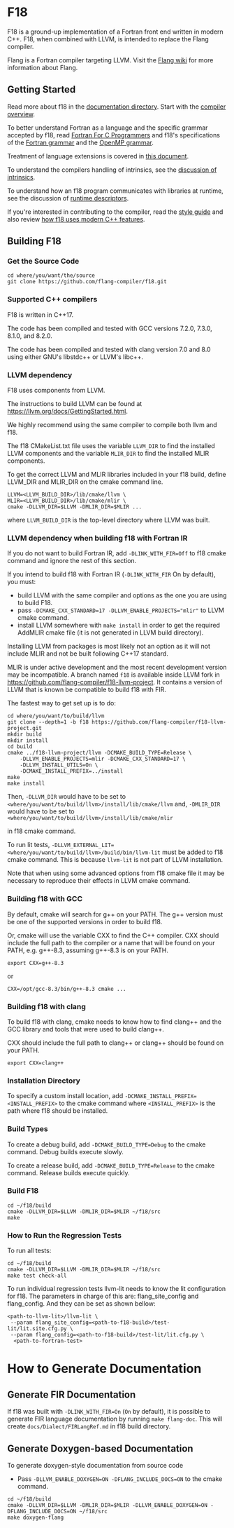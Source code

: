 <!--===- README.md

   Part of the LLVM Project, under the Apache License v2.0 with LLVM Exceptions.
   See https://llvm.org/LICENSE.txt for license information.
   SPDX-License-Identifier: Apache-2.0 WITH LLVM-exception

-->

# F18

F18 is a ground-up implementation of a Fortran front end written in modern C++.
F18, when combined with LLVM, is intended to replace the Flang compiler.

Flang is a Fortran compiler targeting LLVM.
Visit the [Flang wiki](https://github.com/flang-compiler/flang/wiki)
for more information about Flang.

## Getting Started

Read more about f18 in the [documentation directory](documentation).
Start with the [compiler overview](documentation/Overview.md).

To better understand Fortran as a language
and the specific grammar accepted by f18,
read [Fortran For C Programmers](documentation/FortranForCProgrammers.md)
and
f18's specifications of the [Fortran grammar](documentation/f2018-grammar.txt)
and
the [OpenMP grammar](documentation/OpenMP-4.5-grammar.txt).

Treatment of language extensions is covered
in [this document](documentation/Extensions.md).

To understand the compilers handling of intrinsics,
see the [discussion of intrinsics](documentation/Intrinsics.md).

To understand how an f18 program communicates with libraries at runtime,
see the discussion of [runtime descriptors](documentation/RuntimeDescriptor.md).

If you're interested in contributing to the compiler,
read the [style guide](documentation/C++style.md)
and
also review [how f18 uses modern C++ features](documentation/C++17.md).

## Building F18

### Get the Source Code

```
cd where/you/want/the/source
git clone https://github.com/flang-compiler/f18.git
```

### Supported C++ compilers

F18 is written in C++17.

The code has been compiled and tested with
GCC versions 7.2.0, 7.3.0, 8.1.0, and 8.2.0.

The code has been compiled and tested with
clang version 7.0 and 8.0
using either GNU's libstdc++ or LLVM's libc++.

### LLVM dependency

F18 uses components from LLVM.

The instructions to build LLVM can be found at
https://llvm.org/docs/GettingStarted.html.

We highly recommend using the same compiler to compile both llvm and f18.

The f18 CMakeList.txt file uses
the variable `LLVM_DIR` to find the installed LLVM components
and
the variable `MLIR_DIR` to find the installed MLIR components.

To get the correct LLVM and MLIR libraries included in your f18 build,
define LLVM_DIR and MLIR_DIR on the cmake command line.
```
LLVM=<LLVM_BUILD_DIR>/lib/cmake/llvm \
MLIR=<LLVM_BUILD_DIR>/lib/cmake/mlir \
cmake -DLLVM_DIR=$LLVM -DMLIR_DIR=$MLIR ...
```
where `LLVM_BUILD_DIR` is
the top-level directory where LLVM was built.

### LLVM dependency when building f18 with Fortran IR

If you do not want to build Fortran IR, add `-DLINK_WITH_FIR=Off` to f18 cmake
command and ignore the rest of this section.

If you intend to build f18 with Fortran IR (`-DLINK_WITH_FIR` On by default),
you must:
- build LLVM with the same compiler and options as the one you are using
to build F18.
- pass `-DCMAKE_CXX_STANDARD=17 -DLLVM_ENABLE_PROJECTS="mlir"`
to LLVM cmake command.
- install LLVM somewhere with `make install` in order to get the required
AddMLIR cmake file (it is not generated in LLVM build directory).

Installing LLVM from packages is most likely not an option as it will not include
MLIR and not be built following C++17 standard.

MLIR is under active development and the most recent development version
may be incompatible. A branch named `f18` is available inside LLVM fork in
https://github.com/flang-compiler/f18-llvm-project. It contains a version of LLVM
that is known be compatible to build f18 with FIR.

The fastest way to get set up is to do:

```
cd where/you/want/to/build/llvm
git clone --depth=1 -b f18 https://github.com/flang-compiler/f18-llvm-project.git
mkdir build
mkdir install
cd build
cmake ../f18-llvm-project/llvm -DCMAKE_BUILD_TYPE=Release \
    -DLLVM_ENABLE_PROJECTS=mlir -DCMAKE_CXX_STANDARD=17 \
    -DLLVM_INSTALL_UTILS=On \
    -DCMAKE_INSTALL_PREFIX=../install
make
make install
```

Then, `-DLLVM_DIR` would have to be set to
 `<where/you/want/to/build/llvm>/install/lib/cmake/llvm`
and, `-DMLIR_DIR` would have to be set to
 `<where/you/want/to/build/llvm>/install/lib/cmake/mlir`

in f18 cmake command.

To run lit tests,
`-DLLVM_EXTERNAL_LIT=<where/you/want/to/build/llvm>/build/bin/llvm-lit` must be
added to f18 cmake command. This is because `llvm-lit` is not part of
LLVM installation.

Note that when using some advanced options from f18 cmake file it may be
necessary to reproduce their effects in LLVM cmake command.

### Building f18 with GCC

By default,
cmake will search for g++ on your PATH.
The g++ version must be one of the supported versions
in order to build f18.

Or,
cmake will use the variable CXX to find the C++ compiler.
CXX should include the full path to the compiler
or a name that will be found on your PATH,
e.g. g++-8.3, assuming g++-8.3 is on your PATH.
```
export CXX=g++-8.3
```
or
```
CXX=/opt/gcc-8.3/bin/g++-8.3 cmake ...
```

### Building f18 with clang

To build f18 with clang,
cmake needs to know how to find clang++
and the GCC library and tools that were used to build clang++.

CXX should include the full path to clang++
or clang++ should be found on your PATH.
```
export CXX=clang++
```

### Installation Directory

To specify a custom install location,
add
`-DCMAKE_INSTALL_PREFIX=<INSTALL_PREFIX>`
to the cmake command
where `<INSTALL_PREFIX>`
is the path where f18 should be installed.

### Build Types

To create a debug build,
add
`-DCMAKE_BUILD_TYPE=Debug`
to the cmake command.
Debug builds execute slowly.

To create a release build,
add
`-DCMAKE_BUILD_TYPE=Release`
to the cmake command.
Release builds execute quickly.

### Build F18
```
cd ~/f18/build
cmake -DLLVM_DIR=$LLVM -DMLIR_DIR=$MLIR ~/f18/src
make
```

### How to Run the Regression Tests

To run all tests:
```
cd ~/f18/build
cmake -DLLVM_DIR=$LLVM -DMLIR_DIR=$MLIR ~/f18/src
make test check-all
```

To run individual regression tests llvm-lit needs to know the lit
configuration for f18. The parameters in charge of this are:
flang_site_config and flang_config. And they can be set as shown bellow:
```
<path-to-llvm-lit>/llvm-lit \
 --param flang_site_config=<path-to-f18-build>/test-lit/lit.site.cfg.py \
 --param flang_config=<path-to-f18-build>/test-lit/lit.cfg.py \
  <path-to-fortran-test>
```

# How to Generate Documentation

## Generate FIR Documentation

If f18 was built with `-DLINK_WITH_FIR=On` (`On` by default), it is possible to
generate FIR language documentation by running `make flang-doc`. This will
create `docs/Dialect/FIRLangRef.md` in f18 build directory.

## Generate Doxygen-based Documentation

To generate doxygen-style documentation from source code 
- Pass `-DLLVM_ENABLE_DOXYGEN=ON -DFLANG_INCLUDE_DOCS=ON` to the cmake command.

```
cd ~/f18/build
cmake -DLLVM_DIR=$LLVM -DMLIR_DIR=$MLIR -DLLVM_ENABLE_DOXYGEN=ON -DFLANG_INCLUDE_DOCS=ON ~/f18/src
make doxygen-flang
```

